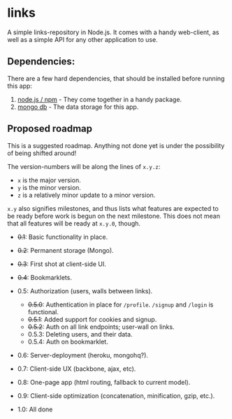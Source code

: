links
=====

A simple links-repository in Node.js. It comes with a handy web-client, as well
as a simple API for any other application to use.


Dependencies:
-------------

There are a few hard dependencies, that should be installed before running
this app:

1. [node.js / npm](http://nodejs.org) - They come together in a handy package.
2. [mongo db](http://mongodb.org) - The data storage for this app.


Proposed roadmap
----------------

This is a suggested roadmap. Anything not done yet is under the possibility of
being shifted around!

The version-numbers will be along the lines of `x.y.z`:

- `x` is the major version.
- `y` is the minor version.
- `z` is a relatively minor update to a minor version.

`x.y` also signifies milestones, and thus lists what features are expected to
be ready before work is begun on the next milestone. This does not mean that
all features will be ready at `x.y.0`, though.

- <s>0.1</s>: Basic functionality in place.
- <s>0.2</s>: Permanent storage (Mongo).
- <s>0.3</s>: First shot at client-side UI.
- <s>0.4</s>: Bookmarklets.
- 0.5: Authorization (users, walls between links).
    - <s>0.5.0</s>: Authentication in place for `/profile`. `/signup` and
        `/login` is functional.
    - <s>0.5.1</s>: Added support for cookies and signup.
    - <s>0.5.2</s>: Auth on all link endpoints; user-wall on links.
    - 0.5.3: Deleting users, and their data.
    - 0.5.4: Auth on bookmarklet.
- 0.6: Server-deployment (heroku, mongohq?).
- 0.7: Client-side UX (backbone, ajax, etc).
- 0.8: One-page app (html routing, fallback to current model).
- 0.9: Client-side optimization (concatenation, minification, gzip, etc.).

- 1.0: All done
